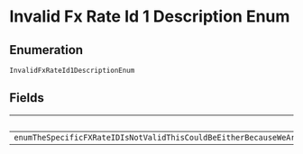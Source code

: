 
# Invalid Fx Rate Id 1 Description Enum

## Enumeration

`InvalidFxRateId1DescriptionEnum`

## Fields

| Name |
|  --- |
| `enumTheSpecificFXRateIDIsNotValidThisCouldBeEitherBecauseWeAreNotAbleToLookUpTheFXRateBasedOnThisIDOrItCouldBeBecauseTheIDBelongsToAnotherAPICaller` |

